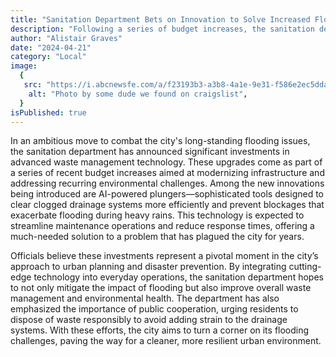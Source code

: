 ```yaml
---
title: "Sanitation Department Bets on Innovation to Solve Increased Flooding"
description: "Following a series of budget increases, the sanitation department is investing in advanced waste management technology, including AI-powered plungers, to finally tackle the city's persistent flooding problem."
author: "Alistair Graves"
date: "2024-04-21"
category: "Local"
image:
  {
   src: "https://i.abcnewsfe.com/a/f23193b3-a3b8-4a1e-9e31-f586e2ec5dda/new-york-flood-weather-ap-moe-003-230930_1696083916990_hpMain_16x9.jpg?w=992",
    alt: "Photo by some dude we found on craigslist",
  }
isPublished: true
---
```



In an ambitious move to combat the city's long-standing flooding issues, the sanitation department has announced significant investments in advanced waste management technology. These upgrades come as part of a series of recent budget increases aimed at modernizing infrastructure and addressing recurring environmental challenges. Among the new innovations being introduced are AI-powered plungers—sophisticated tools designed to clear clogged drainage systems more efficiently and prevent blockages that exacerbate flooding during heavy rains. This technology is expected to streamline maintenance operations and reduce response times, offering a much-needed solution to a problem that has plagued the city for years.

Officials believe these investments represent a pivotal moment in the city’s approach to urban planning and disaster prevention. By integrating cutting-edge technology into everyday operations, the sanitation department hopes to not only mitigate the impact of flooding but also improve overall waste management and environmental health. The department has also emphasized the importance of public cooperation, urging residents to dispose of waste responsibly to avoid adding strain to the drainage systems. With these efforts, the city aims to turn a corner on its flooding challenges, paving the way for a cleaner, more resilient urban environment.
